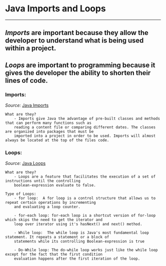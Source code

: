 # Java Imports and Loops  
-- -

## ***Imports*** are important because they allow the developer to understand what is being used within a project.  
## ***Loops*** are important to programming because it gives the developer the ability to shorten their lines of code.  

### Imports:   
*Source:* [Java Imports](https://exlskills.com/learn-en/courses/java-basics-basics_java/introduction-to-java-EjbGqwITMHcf/java-class-and-source-file-fEPKFXKZHXBh/imports-wjwLIaSkSiMg)  

    What are they?
        - Imports give Java the advantage of pre-built classes and methods that can perform many functions such as  
        reading a content file or comparing different dates. The classes are organized into packages that must be  
        imported into a project in order to be used. Imports will almost always be located at the top of the files code.  

### Loops:  
*Source:* [Java Loops](https://www.baeldung.com/java-loops)  

    What are they?  
        - Loops are a feature that facilitates the execution of a set of instructions until the controlling  
        boolean-expression evaluate to false.   
        
    Type of Loops:  
        - for loop:  A for loop is a control structure that allows us to repeat certain operations by incrementing  
        and evaluating a loop counter.  

        - for-each loop: for-each loop is a shortcut version of for-loop which skips the need to get the iterator and  
        loop over iterator using it's hasNext() and next() method.  

        - While loop:  The while loop is Java's most fundamental loop statement. It repeats a statement or a block of  
        statements while its controlling Boolean-expression is true

        - Do-While loop: The do-while loop works just like the while loop except for the fact that the first condition 
        evaluation happens after the first iteration of the loop.

